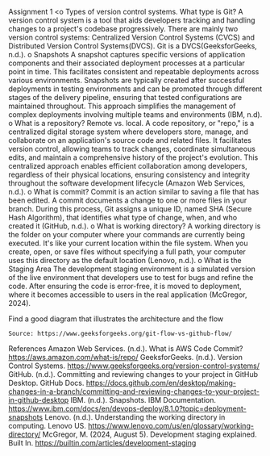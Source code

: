 Assignment 1
<o	Types of version control systems. What type is Git?
 A version control system is a tool that aids developers tracking and handling changes to a project's codebase progressively. There are mainly two version control systems: Centralized Version Control Systems (CVCS) and Distributed Version Control Systems(DVCS). Git is a DVCS(GeeksforGeeks, n.d.). 
o	Snapshots
     A snapshot captures specific versions of application components and their associated deployment processes at a particular point in time. This facilitates consistent and repeatable deployments across various environments. Snapshots are typically created after successful deployments in testing environments and can be promoted through different stages of the delivery pipeline, ensuring that tested configurations are maintained throughout. This approach simplifies the management of complex deployments involving multiple teams and environments (IBM, n.d).
o	What is a repository? Remote vs. local.
             A code repository, or "repo," is a centralized digital storage system where developers store, manage, and collaborate on an application's source code and related files. It facilitates version control, allowing teams to track changes, coordinate simultaneous edits, and maintain a comprehensive history of the project's evolution. This centralized approach enables efficient collaboration among developers, regardless of their physical locations, ensuring consistency and integrity throughout the software development lifecycle (Amazon Web Services, n.d.).
o	What is commit?
              Commit is an action similar to saving a file that has been edited. A commit documents a change to one or more files in your branch. During this process, Git assigns a unique ID, named SHA (Secure Hash Algorithm), that identifies what type of change, when, and who created it (GitHub, n.d.). 
o	What is working directory?
A working directory is the folder on your computer where your commands are currently being executed. It's like your current location within the file system. When you create, open, or save files without specifying a full path, your computer uses this directory as the default location (Lenovo, n.d.).
o	What is the Staging Area
      The development staging environment is a simulated version of the live environment that developers use to test for bugs and refine the code. After ensuring the code is error-free, it is moved to deployment, where it becomes accessible to users in the real application (McGregor, 2024).

Find a good diagram that illustrates the architecture and the flow
 
    Source: https://www.geeksforgeeks.org/git-flow-vs-github-flow/

References
Amazon Web Services. (n.d.). What is AWS Code Commit? https://aws.amazon.com/what-is/repo/
GeeksforGeeks. (n.d.). Version Control Systems. https://www.geeksforgeeks.org/version-control-systems/
GitHub. (n.d.). Committing and reviewing changes to your project in GitHub Desktop. GitHub Docs. https://docs.github.com/en/desktop/making-changes-in-a-branch/committing-and-reviewing-changes-to-your-project-in-github-desktop
IBM. (n.d.). Snapshots. IBM Documentation. https://www.ibm.com/docs/en/devops-deploy/8.1.0?topic=deployment-snapshots
Lenovo. (n.d.). Understanding the working directory in computing. Lenovo US. https://www.lenovo.com/us/en/glossary/working-directory/
McGregor, M. (2024, August 5). Development staging explained. Built In. https://builtin.com/articles/development-staging
